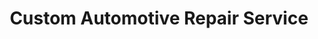 ---
title: "Custom Automotive Repair Service"
url: /kulpmont/custom-automotive-repair-service/
shop: car repair
---